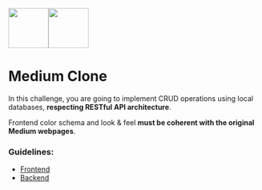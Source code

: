 
<img height="80px" src="https://bookface-images.s3.amazonaws.com/logos/8e7133f016718ede36663987992de88d15606d02.png"><img height="80px"  src="https://miro.medium.com/max/4800/1*s986xIGqhfsN8U--09_AdA.png">


# Medium Clone 


In this challenge, you are going to implement CRUD operations using local databases, **respecting RESTful API architecture**.

Frontend color schema and look & feel **must be coherent with the original Medium webpages**.

### Guidelines:
- [Frontend](./frontend.md)
- [Backend](./backend.md)
